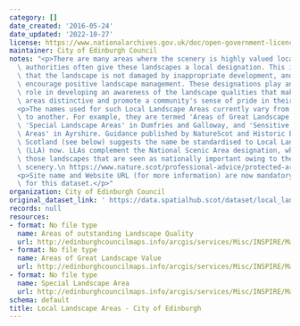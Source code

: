 ```yaml
---
category: []
date_created: '2016-05-24'
date_updated: '2022-10-27'
license: https://www.nationalarchives.gov.uk/doc/open-government-licence/version/3/
maintainer: City of Edinburgh Council
notes: "<p>There are many areas where the scenery is highly valued locally and local\
  \ authorities often give these landscapes a local designation. This is to ensure\
  \ that the landscape is not damaged by inappropriate development, and in some cases\
  \ encourage positive landscape management. These designations play an important\
  \ role in developing an awareness of the landscape qualities that make particular\
  \ areas distinctive and promote a community's sense of pride in their surroundings.</p>\n\
  <p>The names used for such Local Landscape Areas currently vary from one local authority\
  \ to another. For example, they are termed 'Areas of Great Landscape Value' in Moray,\
  \ 'Special Landscape Areas' in Dumfries and Galloway, and 'Sensitive Landscape Character\
  \ Areas' in Ayrshire. Guidance published by NatureScot and Historic Environment\
  \ Scotland (see below) suggests the name be standardised to Local Landscape Areas\
  \ (LLA) now. LLAs complement the National Scenic Area designation, which identifies\
  \ those landscapes that are seen as nationally important owing to their unsurpassed\
  \ scenery.\n https://www.nature.scot/professional-advice/protected-areas-and-species/protected-areas/local-designations/local-landscape-areas</p>\n\
  <p>Site name and Website URL (for more information) are now mandatory attributes\
  \ for this dataset.</p>"
organization: City of Edinburgh Council
original_dataset_link: ' https://data.spatialhub.scot/dataset/local_landscape_designation-ce'
records: null
resources:
- format: No file type
  name: Areas of outstanding Landscape Quality
  url: http://edinburghcouncilmaps.info/arcgis/services/Misc/INSPIRE/MapServer/WFSServer?request=GetCapabilities&service=WFS
- format: No file type
  name: Areas of Great Landscape Value
  url: http://edinburghcouncilmaps.info/arcgis/services/Misc/INSPIRE/MapServer/WFSServer?request=GetCapabilities&service=WFS
- format: No file type
  name: Special Landscape Area
  url: http://edinburghcouncilmaps.info/arcgis/services/Misc/INSPIRE/MapServer/WFSServer?request=GetCapabilities&service=WFS
schema: default
title: Local Landscape Areas - City of Edinburgh
---
```

